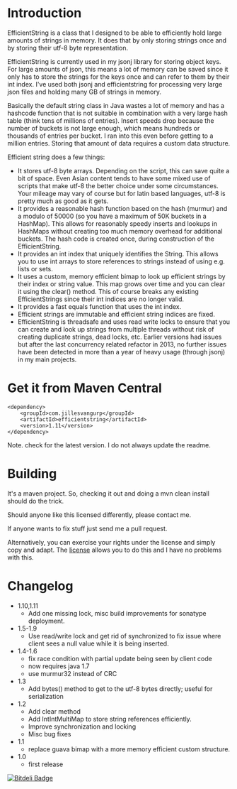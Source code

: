 # Introduction

EfficientString is a class that I designed to be able to efficiently hold large amounts of strings in memory. It does that by only storing strings once and by storing their utf-8 byte representation.

EfficientString is currently used in my jsonj library for storing object keys. For large amounts of json, this means a lot of memory can be saved since it only has to store the strings for the keys once and can refer to them by their int index. I've used both jsonj and efficientstring for processing very large json files and holding many GB of strings in memory.

Basically the default string class in Java wastes a lot of memory and has a hashcode function that is not suitable in combination with a very large hash table (think tens of millions of entries). Insert speeds drop because the number of buckets is not large enough, which means hundreds or thousands of entries per bucket. I ran into this even before getting to a million entries. Storing that amount of data requires a custom data structure.


Efficient string does a few things:

* It stores utf-8 byte arrays. Depending on the script, this can save quite a bit of space. Even Asian content tends to have some mixed use of scripts that make utf-8 the better choice under some circumstances. Your mileage may vary of course but for latin based languages, utf-8 is pretty much as good as it gets.
* It provides a reasonable hash function based on the hash (murmur) and a modulo of 50000 (so you have a maximum of 50K buckets in a HashMap<EfficientString>). This allows for reasonably speedy inserts and lookups in HashMaps without creating too much memory overhead for additional buckets. The hash code is created once, during construction of the EfficientString.
* It provides an int index that uniquely identifies the String. This allows you to use int arrays to store references to strings instead of using e.g. lists or sets.
* It uses a custom, memory efficient bimap to look up efficient strings by their index or string value. This map grows over time and you can clear it using the clear() method. This of course breaks any existing EfficientStrings since their int indices are no longer valid.
* It provides a fast equals function that uses the int index.
* Efficient strings are immutable and efficient string indices are fixed.
* EfficientString is threadsafe and uses read write locks to ensure that you can create and look up strings from multiple threads without risk of creating duplicate strings, dead locks, etc. Earlier versions had issues but after the last concurrency related refactor in 2013, no further issues have been detected in more than a year of heavy usage (through jsonj) in my main projects.  

# Get it from Maven Central

```
<dependency>
    <groupId>com.jillesvangurp</groupId>
    <artifactId>efficientstring</artifactId>
    <version>1.11</version>
</dependency>
```

Note. check for the latest version. I do not always update the readme.

# Building

It's a maven project. So, checking it out and doing a mvn clean install should do the trick.

Should anyone like this licensed differently, please contact me.

If anyone wants to fix stuff just send me a pull request.

Alternatively, you can exercise your rights under the license and simply copy and adapt. The [license](https://github.com/jillesvangurp/efficientstring/blob/master/LICENSE) allows you to do this and I have no problems with this.

# Changelog
* 1.10,1.11
    * Add one missing lock, misc build improvements for sonatype deployment.
* 1.5-1.9
    * Use read/write lock and get rid of synchronized to fix issue where client sees a null value while it is being inserted.
* 1.4-1.6
    * fix race condition with partial update being seen by client code
    * now requires java 1.7
    * use murmur32 instead of CRC
* 1.3
    * Add bytes() method to get to the utf-8 bytes directly; useful for serialization
* 1.2
    * Add clear method
    * Add IntIntMultiMap to store string references efficiently.
    * Improve synchronization and locking
    * Misc bug fixes
* 1.1
    * replace guava bimap with a more memory efficient custom structure.
* 1.0
    * first release


[![Bitdeli Badge](https://d2weczhvl823v0.cloudfront.net/jillesvangurp/efficientstring/trend.png)](https://bitdeli.com/free "Bitdeli Badge")

